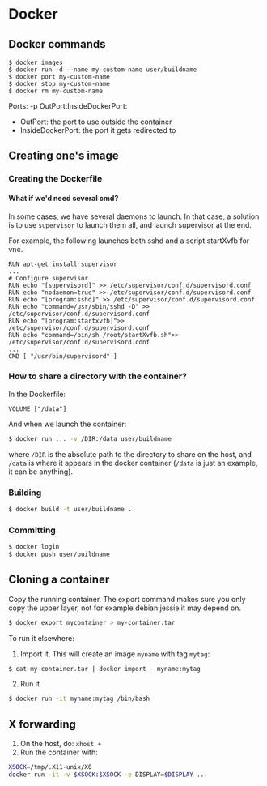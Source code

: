 # Docker

## Docker commands

```
$ docker images
$ docker run -d --name my-custom-name user/buildname
$ docker port my-custom-name
$ docker stop my-custom-name
$ docker rm my-custom-name
```

Ports: -p OutPort:InsideDockerPort:

- OutPort: the port to use outside the container
- InsideDockerPort: the port it gets redirected to



## Creating one's image

### Creating the Dockerfile

#### What if we'd need several cmd?

In some cases, we have several daemons to launch. In that case, a solution
is to use `supervisor` to launch them all, and launch supervisor at the end.

For example, the following launches both sshd and a script startXvfb for vnc.
```
RUN apt-get install supervisor
...
# Configure supervisor
RUN echo "[supervisord]" >> /etc/supervisor/conf.d/supervisord.conf
RUN echo "nodaemon=true" >> /etc/supervisor/conf.d/supervisord.conf
RUN echo "[program:sshd]" >> /etc/supervisor/conf.d/supervisord.conf
RUN echo "command=/usr/sbin/sshd -D" >> /etc/supervisor/conf.d/supervisord.conf
RUN echo "[program:startxvfb]">> /etc/supervisor/conf.d/supervisord.conf
RUN echo "command=/bin/sh /root/startXvfb.sh">> /etc/supervisor/conf.d/supervisord.conf
...
CMD [ "/usr/bin/supervisord" ]
```

### How to share a directory with the container?

In the Dockerfile:
```
VOLUME ["/data"]
```

And when we launch the container:

```bash
$ docker run ... -v /DIR:/data user/buildname
```

where `/DIR` is the absolute path to the directory to share on the host, and `/data` is where it appears in the docker container (`/data` is just an example, it can be anything).



### Building

```bash
$ docker build -t user/buildname .
```

### Committing

```bash
$ docker login
$ docker push user/buildname
```

## Cloning a container

Copy the running container. The export command makes sure you only copy the upper layer, not for example debian:jessie it may depend on.

```bash
$ docker export mycontainer > my-container.tar
```

To run it elsewhere:

1. Import it. This will create an image `myname` with tag `mytag`:

```bash
$ cat my-container.tar | docker import - myname:mytag
```

2. Run it.

```bash
$ docker run -it myname:mytag /bin/bash
```

## X forwarding

1. On the host, do: `xhost +`
2. Run the container with:

```bash
XSOCK=/tmp/.X11-unix/X0
docker run -it -v $XSOCK:$XSOCK -e DISPLAY=$DISPLAY ...
```

